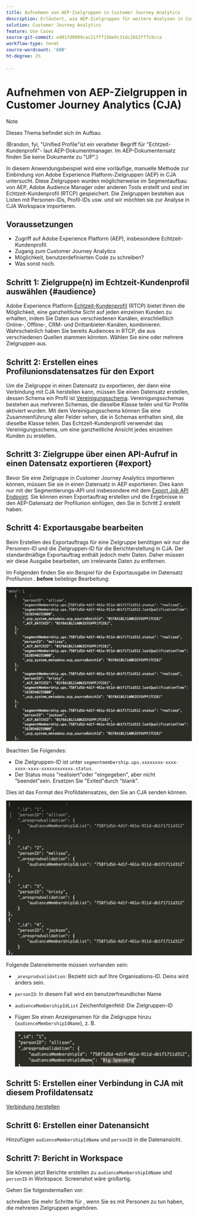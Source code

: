```yaml
---
title: Aufnehmen von AEP-Zielgruppen in Customer Journey Analytics
description: Erläutert, wie AEP-Zielgruppen für weitere Analysen in Customer Journey Analytics aufgenommen werden.
solution: Customer Journey Analytics
feature: Use Cases
source-git-commit: ed01fd0899cac21fff156e0c31dc2b52ff7c8cca
workflow-type: tm+mt
source-wordcount: '600'
ht-degree: 2%

---
```



# Aufnehmen von AEP-Zielgruppen in Customer Journey Analytics (CJA)

>[!NOTE]
>
>Dieses Thema befindet sich im Aufbau.

(Brandon, fyi, &quot;Unified Profile&quot;ist ein veralteter Begriff für &quot;Echtzeit-Kundenprofil&quot;- laut AEP-Dokumentmanager. Im AEP-Dokumentensatz finden Sie keine Dokumente zu &quot;UP&quot;.)

In diesem Anwendungsbeispiel wird eine vorläufige, manuelle Methode zur Einbindung von Adobe Experience Platform-Zielgruppen (AEP) in CJA untersucht. Diese Zielgruppen wurden möglicherweise im Segmentaufbau von AEP, Adobe Audience Manager oder anderen Tools erstellt und sind im Echtzeit-Kundenprofil (RTCP) gespeichert. Die Zielgruppen bestehen aus Listen mit Personen-IDs, Profil-IDs usw. und wir möchten sie zur Analyse in CJA Workspace importieren.

## Voraussetzungen

* Zugriff auf Adobe Experience Platform (AEP), insbesondere Echtzeit-Kundenprofil.
* Zugang zum Customer Journey Analytics
* Möglichkeit, benutzerdefinierten Code zu schreiben?
* Was sonst noch.

## Schritt 1: Zielgruppe(n) im Echtzeit-Kundenprofil auswählen {#audience}

Adobe Experience Platform [Echtzeit-Kundenprofil](https://experienceleague.adobe.com/docs/experience-platform/profile/home.html?lang=de) (RTCP) bietet Ihnen die Möglichkeit, eine ganzheitliche Sicht auf jeden einzelnen Kunden zu erhalten, indem Sie Daten aus verschiedenen Kanälen, einschließlich Online-, Offline-, CRM- und Drittanbieter-Kanälen, kombinieren. Wahrscheinlich haben Sie bereits Audiences in RTCP, die aus verschiedenen Quellen stammen könnten. Wählen Sie eine oder mehrere Zielgruppen aus.

## Schritt 2: Erstellen eines Profilunionsdatensatzes für den Export

Um die Zielgruppe in einen Datensatz zu exportieren, der dann eine Verbindung mit CJA herstellen kann, müssen Sie einen Datensatz erstellen, dessen Schema ein Profil ist [Vereinigungsschema](https://experienceleague.adobe.com/docs/experience-platform/profile/union-schemas/union-schema.html?lang=en#understanding-union-schemas).
Vereinigungsschemas bestehen aus mehreren Schemas, die dieselbe Klasse teilen und für Profile aktiviert wurden. Mit dem Vereinigungsschema können Sie eine Zusammenführung aller Felder sehen, die in Schemas enthalten sind, die dieselbe Klasse teilen. Das Echtzeit-Kundenprofil verwendet das Vereinigungsschema, um eine ganzheitliche Ansicht jedes einzelnen Kunden zu erstellen.

## Schritt 3: Zielgruppe über einen API-Aufruf in einen Datensatz exportieren {#export}

Bevor Sie eine Zielgruppe in Customer Journey Analytics importieren können, müssen Sie sie in einen Datensatz in AEP exportieren. Dies kann nur mit der Segmentierungs-API und insbesondere mit dem [Export Job API Endpoint](https://experienceleague.adobe.com/docs/experience-platform/segmentation/api/export-jobs.html?lang=en). Sie können einen Exportauftrag erstellen und die Ergebnisse in den AEP-Datensatz der Profilunion einfügen, den Sie in Schritt 2 erstellt haben.

## Schritt 4: Exportausgabe bearbeiten

Beim Erstellen des Exportauftrags für eine Zielgruppe benötigen wir nur die Personen-ID und die Zielgruppen-ID für die Berichterstellung in CJA. Der standardmäßige Exportauftrag enthält jedoch mehr Daten. Daher müssen wir diese Ausgabe bearbeiten, um irrelevante Daten zu entfernen.

Im Folgenden finden Sie ein Beispiel für die Exportausgabe im Datensatz Profilunion . **before** beliebige Bearbeitung:

![Nicht bearbeitete Ausgabe](assets/export-unedited.png)

Beachten Sie Folgendes:

* Die Zielgruppen-ID ist unter `segmentmembership.ups.xxxxxxxx-xxxx-xxxx-xxxx-xxxxxxxxxxxx.status`.
* Der Status muss &quot;realisiert&quot;oder &quot;eingegeben&quot;, aber nicht &quot;beendet&quot;sein. Ersetzen Sie &quot;Exited&quot;durch &quot;blank&quot;.

Dies ist das Format des Profildatensatzes, den Sie an CJA senden können.

![Bearbeitete Ausgabe](assets/export-edited.png)

Folgende Datenelemente müssen vorhanden sein:

* `_aresprodvalidation`: Bezieht sich auf Ihre Organisations-ID. Deins wird anders sein.
* `personID`: In diesem Fall wird ein benutzerfreundlicher Name
* `audienceMembershipIdList` Zeichenfolgenfeld: Die Zielgruppen-ID
* Fügen Sie einen Anzeigenamen für die Zielgruppe hinzu (`audienceMembershipIdName`), z. B.

   ![Anzeigename der Zielgruppe](assets/audience-name.png)

## Schritt 5: Erstellen einer Verbindung in CJA mit diesem Profildatensatz

[Verbindung herstellen](/help/connections/create-connection.md)

## Schritt 6: Erstellen einer Datenansicht

Hinzufügen `audienceMembershipIdName` und `personID` in die Datenansicht.

## Schritt 7: Bericht in Workspace

Sie können jetzt Berichte erstellen zu `audienceMembershipIdName` und `personID` in Workspace.
Screenshot wäre großartig.

Gehen Sie folgendermaßen vor:

schreiben Sie mehr Schritte für , wenn Sie es mit Personen zu tun haben, die mehreren Zielgruppen angehören.




